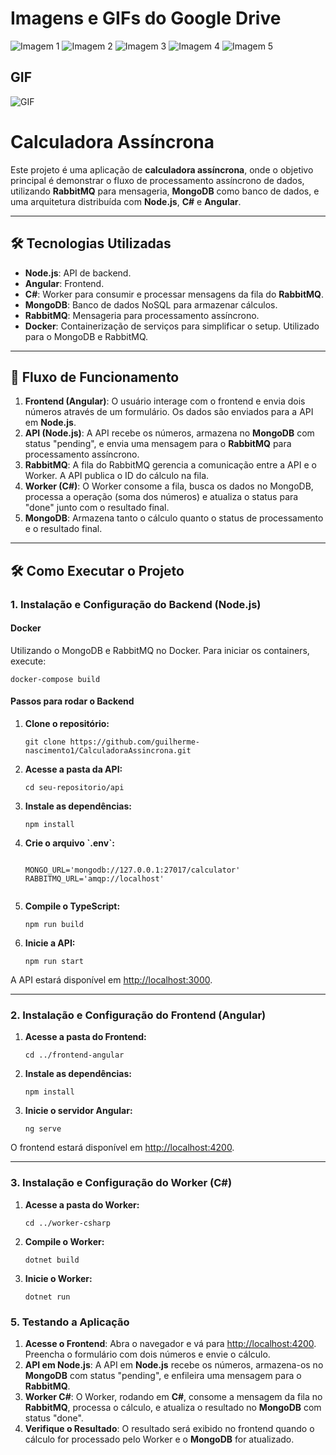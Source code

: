 <!DOCTYPE html>
<html lang="en">
<head>
<body>


<h1>Imagens e GIFs do Google Drive</h1>

<div class="container">
    <img src="https://drive.google.com/uc?export=view&id=1D_0smPui3biK1rdQABVmrIWSHCqp6li6" alt="Imagem 1">
    <img src="https://drive.google.com/uc?export=view&id=1n6d7-aJ9oCUs7fzyxOD_pO5kESbSbIHi" alt="Imagem 2">
    <img src="https://drive.google.com/uc?export=view&id=1Krflf5PJI3NnyjbNYFEtj8V5mfA7tqoL" alt="Imagem 3">
    <img src="https://drive.google.com/uc?export=view&id=11kyI9rzK3he7aVXFNnJ5916iYaYzidce" alt="Imagem 4">
    <img src="https://drive.google.com/uc?export=view&id=1_QKolfb4IQozF3nOYEeRDtaH0m4Mv4uk" alt="Imagem 5">
</div>

<h2>GIF</h2>
<img src="https://drive.google.com/uc?export=view&id=1xrZAgYnTpVQ8g9HXczJLX_UtiuN9k1Gv" alt="GIF">


<h1>Calculadora Assíncrona</h1>

<p>Este projeto é uma aplicação de <strong>calculadora assíncrona</strong>, onde o objetivo principal é demonstrar o fluxo de processamento assíncrono de dados, utilizando <strong>RabbitMQ</strong> para mensageria, <strong>MongoDB</strong> como banco de dados, e uma arquitetura distribuída com <strong>Node.js</strong>, <strong>C#</strong> e <strong>Angular</strong>.</p>

<hr>

<h2>🛠️ Tecnologias Utilizadas</h2>
<ul>
    <li><strong>Node.js</strong>: API de backend.</li>
    <li><strong>Angular</strong>: Frontend.</li>
    <li><strong>C#</strong>: Worker para consumir e processar mensagens da fila do <strong>RabbitMQ</strong>.</li>
    <li><strong>MongoDB</strong>: Banco de dados NoSQL para armazenar cálculos.</li>
    <li><strong>RabbitMQ</strong>: Mensageria para processamento assíncrono.</li>
    <li><strong>Docker</strong>: Containerização de serviços para simplificar o setup. Utilizado para o MongoDB e RabbitMQ.</li>
</ul>

<hr>

<h2>🚀 Fluxo de Funcionamento</h2>
<ol>
    <li><strong>Frontend (Angular)</strong>: O usuário interage com o frontend e envia dois números através de um formulário. Os dados são enviados para a API em <strong>Node.js</strong>.</li>
    <li><strong>API (Node.js)</strong>: A API recebe os números, armazena no <strong>MongoDB</strong> com status "pending", e envia uma mensagem para o <strong>RabbitMQ</strong> para processamento assíncrono.</li>
    <li><strong>RabbitMQ</strong>: A fila do RabbitMQ gerencia a comunicação entre a API e o Worker. A API publica o ID do cálculo na fila.</li>
    <li><strong>Worker (C#)</strong>: O Worker consome a fila, busca os dados no MongoDB, processa a operação (soma dos números) e atualiza o status para "done" junto com o resultado final.</li>
    <li><strong>MongoDB</strong>: Armazena tanto o cálculo quanto o status de processamento e o resultado final.</li>
</ol>

<hr>

<h2>🛠️ Como Executar o Projeto</h2>

<h3>1. Instalação e Configuração do Backend (Node.js)</h3>

<h4>Docker</h4>
<p>Utilizando o MongoDB e RabbitMQ no Docker. Para iniciar os containers, execute:</p>
<pre><code>docker-compose build</code></pre>

<h4>Passos para rodar o Backend</h4>
<ol>
    <li><strong>Clone o repositório:</strong>
        <pre><code>git clone https://github.com/guilherme-nascimento1/CalculadoraAssincrona.git</code></pre>
    </li>
    <li><strong>Acesse a pasta da API:</strong>
        <pre><code>cd seu-repositorio/api</code></pre>
    </li>
    <li><strong>Instale as dependências:</strong>
        <pre><code>npm install</code></pre>
    </li>
    <li><strong>Crie o arquivo `.env`:</strong>
        <pre><code>
MONGO_URL='mongodb://127.0.0.1:27017/calculator'
RABBITMQ_URL='amqp://localhost'
        </code></pre>
    </li>
    <li><strong>Compile o TypeScript:</strong>
        <pre><code>npm run build</code></pre>
    </li>
    <li><strong>Inicie a API:</strong>
        <pre><code>npm run start</code></pre>
    </li>
</ol>

<p>A API estará disponível em <a href="http://localhost:3000">http://localhost:3000</a>.</p>

<hr>

<h3>2. Instalação e Configuração do Frontend (Angular)</h3>
<ol>
    <li><strong>Acesse a pasta do Frontend:</strong>
        <pre><code>cd ../frontend-angular</code></pre>
    </li>
    <li><strong>Instale as dependências:</strong>
        <pre><code>npm install</code></pre>
    </li>
    <li><strong>Inicie o servidor Angular:</strong>
        <pre><code>ng serve</code></pre>
    </li>
</ol>

<p>O frontend estará disponível em <a href="http://localhost:4200">http://localhost:4200</a>.</p>

<hr>

<h3>3. Instalação e Configuração do Worker (C#)</h3>
<ol>
    <li><strong>Acesse a pasta do Worker:</strong>
        <pre><code>cd ../worker-csharp</code></pre>
    </li>
    <li><strong>Compile o Worker:</strong>
        <pre><code>dotnet build</code></pre>
    </li>
    <li><strong>Inicie o Worker:</strong>
        <pre><code>dotnet run</code></pre>
    </li>
</ol>


<h3>5. Testando a Aplicação</h3>
<ol>
    <li><strong>Acesse o Frontend</strong>: Abra o navegador e vá para <a href="http://localhost:4200">http://localhost:4200</a>. Preencha o formulário com dois números e envie o cálculo.</li>
    <li><strong>API em Node.js</strong>: A API em <strong>Node.js</strong> recebe os números, armazena-os no <strong>MongoDB</strong> com status "pending", e enfileira uma mensagem para o <strong>RabbitMQ</strong>.</li>
    <li><strong>Worker C#</strong>: O Worker, rodando em <strong>C#</strong>, consome a mensagem da fila no <strong>RabbitMQ</strong>, processa o cálculo, e atualiza o resultado no <strong>MongoDB</strong> com status "done".</li>
    <li><strong>Verifique o Resultado</strong>: O resultado será exibido no frontend quando o cálculo for processado pelo Worker e o <strong>MongoDB</strong> for atualizado.</li>
</ol>

</body>
</html>
